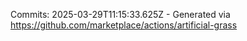 Commits: 2025-03-29T11:15:33.625Z - Generated via https://github.com/marketplace/actions/artificial-grass
<br>
